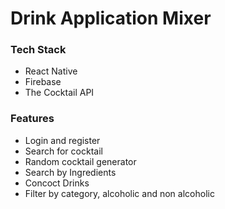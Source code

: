 <h1><strong>Drink Application Mixer</strong></h1> 

### Tech Stack
- React Native
- Firebase
- The Cocktail API

### Features
- Login and register
- Search for cocktail
- Random cocktail generator
- Search by Ingredients
- Concoct Drinks
- Filter by category, alcoholic and non alcoholic
